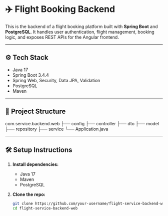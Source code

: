 # ✈️ Flight Booking Backend

This is the backend of a flight booking platform built with **Spring Boot** and **PostgreSQL**. It handles user authentication, flight management, booking logic, and exposes REST APIs for the Angular frontend.

---

## ⚙️ Tech Stack

- Java 17
- Spring Boot 3.4.4
- Spring Web, Security, Data JPA, Validation
- PostgreSQL
- Maven

---

## 🧱 Project Structure

com.service.backend.web ├── config ├── controller ├── dto ├── model ├── repository ├── service └── Application.java


---

## 🛠️ Setup Instructions

1. **Install dependencies:**
   - Java 17
   - Maven
   - PostgreSQL

2. **Clone the repo:**
   ```bash
   git clone https://github.com/your-username/flight-service-backend-web.git
   cd flight-service-backend-web
